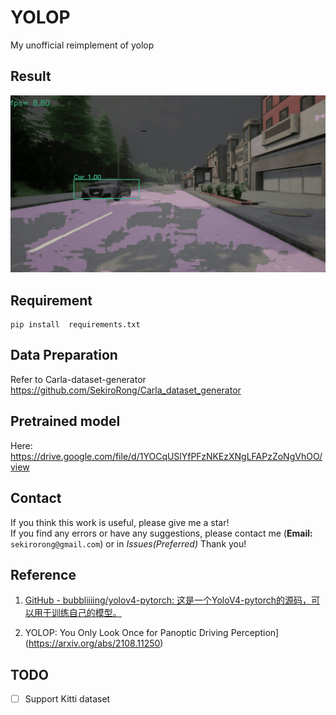 # YOLOP

My unofficial reimplement of yolop

## Result

![output.gif](output.gif)

## Requirement

```
pip install  requirements.txt
```

## Data Preparation

Refer to Carla-dataset-generator https://github.com/SekiroRong/Carla_dataset_generator

## Pretrained model
Here:
https://drive.google.com/file/d/1YOCqUSlYfPFzNKEzXNgLFAPzZoNgVhOO/view

## Contact

If you think this work is useful, please give me a star!  
If you find any errors or have any suggestions, please contact me (**Email:** `sekirorong@gmail.com`) or in *Issues(Preferred)*
Thank you!

## Reference

1. [GitHub - bubbliiiing/yolov4-pytorch: 这是一个YoloV4-pytorch的源码，可以用于训练自己的模型。](https://github.com/bubbliiiing/yolov4-pytorch)

2. YOLOP: You Only Look Once for Panoptic Driving Perception](https://arxiv.org/abs/2108.11250)

## TODO

- [ ] Support Kitti dataset
